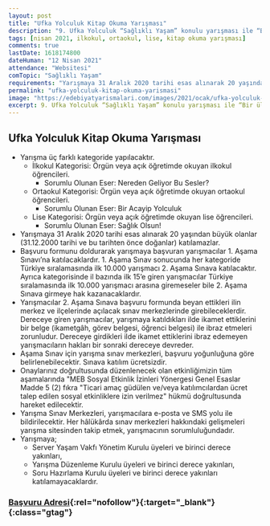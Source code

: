 ```yaml
---
layout: post
title: "Ufka Yolculuk Kitap Okuma Yarışması"
description: "9. Ufka Yolculuk “Sağlıklı Yaşam” konulu yarışması ile “Bir ülke halkının sağlığı, bir devletin dayandığı bütün mutluluk ve gücün temelidir” sözünde de vurgulandığı gibi; bugün ve yarın için sağlıklı, güçlü nesillerin yetişmesinde pay sahibi olmayı ve çocuklarımızda doğru kaynaktan doğru bilgilerle farkındalık oluşturmayı amaçlamaktadır."
tags: [nisan 2021, ilkokul, ortaokul, lise, kitap okuma yarışması]
comments: true
lastDate: 1618174800 
dateHuman: "12 Nisan 2021"
attendance: "Websitesi"
comTopic: "Sağlıklı Yaşam"
requirements: "Yarışmaya 31 Aralık 2020 tarihi esas alınarak 20 yaşından büyük olanlar (31.12.2000 tarihi ve bu tarihten önce doğanlar) katılamazlar"
permalink: "ufka-yolculuk-kitap-okuma-yarismasi"
image: "https://edebiyatyarismalari.com/images/2021/ocak/ufka-yolculuk-kitap-okuma-yarismasi.jpg"
excerpt: 9. Ufka Yolculuk “Sağlıklı Yaşam” konulu yarışması ile “Bir ülke halkının sağlığı, bir devletin dayandığı bütün mutluluk ve gücün temelidir” sözünde de vurgulandığı gibi; bugün ve yarın için sağlıklı, güçlü nesillerin yetişmesinde pay sahibi olmayı ve çocuklarımızda doğru kaynaktan doğru bilgilerle farkındalık oluşturmayı amaçlamaktadır."
---
```


## Ufka Yolculuk Kitap Okuma Yarışması
- Yarışma üç farklı kategoride yapılacaktır.
    - İlkokul Kategorisi: Örgün veya açık öğretimde okuyan ilkokul öğrencileri.
        - Sorumlu Olunan Eser: Nereden Geliyor Bu Sesler?
    - Ortaokul Kategorisi: Örgün veya açık öğretimde okuyan ortaokul öğrencileri.
        - Sorumlu Olunan Eser: Bir Acayip Yolculuk
    - Lise Kategorisi: Örgün veya açık öğretimde okuyan lise öğrencileri.
        - Sorumlu Olunan Eser: Sağlık Olsun!
- Yarışmaya 31 Aralık 2020 tarihi esas alınarak 20 yaşından büyük olanlar (31.12.2000 tarihi ve bu tarihten önce doğanlar) katılamazlar.
- Başvuru formunu doldurarak yarışmaya başvuran yarışmacılar 1. Aşama Sınavı’na katılacaklardır. 1. Aşama Sınav sonucunda her kategoride Türkiye sıralamasında ilk 10.000 yarışmacı 2. Aşama Sınava katılacaktır. Ayrıca kategorisinde il bazında ilk 15’e giren yarışmacılar Türkiye sıralamasında ilk 10.000 yarışmacı arasına giremeseler bile 2. Aşama Sınava girmeye hak kazanacaklardır.
- Yarışmacılar 2. Aşama Sınava başvuru formunda beyan ettikleri ilin merkez ve ilçelerinde açılacak sınav merkezlerinde girebileceklerdir. Dereceye giren yarışmacılar, yarışmaya katıldıkları ilde ikamet ettiklerini bir belge (ikametgâh, görev belgesi, öğrenci belgesi) ile ibraz etmeleri zorunludur. Dereceye girdikleri ilde ikamet ettiklerini ibraz edemeyen yarışmacıların hakları bir sonraki dereceye devreder.
- Aşama Sınav için yarışma sınav merkezleri, başvuru yoğunluğuna göre belirlenebilecektir. Sınava katılım ücretsizdir.
- Onaylarınız doğrultusunda düzenlenecek olan etkinliğimizin tüm aşamalarında "MEB Sosyal Etkinlik İzinleri Yönergesi Genel Esaslar Madde 5 (2) fıkra "Ticari amaç güdülen ve/veya katılımcılardan ücret talep edilen sosyal etkinliklere izin verilmez" hükmü doğrultusunda hareket edilecektir.
- Yarışma Sınav Merkezleri, yarışmacılara e-posta ve SMS yolu ile bildirilecektir. Her hâlükârda sınav merkezleri hakkındaki gelişmeleri yarışma sitesinden takip etmek, yarışmacının sorumluluğundadır.
- Yarışmaya;
    - Server Yaşam Vakfı Yönetim Kurulu üyeleri ve birinci derece yakınları,
    - Yarışma Düzenleme Kurulu üyeleri ve birinci derece yakınları,
    - Soru Hazırlama Kurulu üyeleri ve birinci derece yakınları katılamayacaklardır.

### [Başvuru Adresi](http://www.ufkayolculuk.com/?ref=edebiyatyarismalari.com){:rel="nofollow"}{:target="_blank"}{:class="gtag"}
